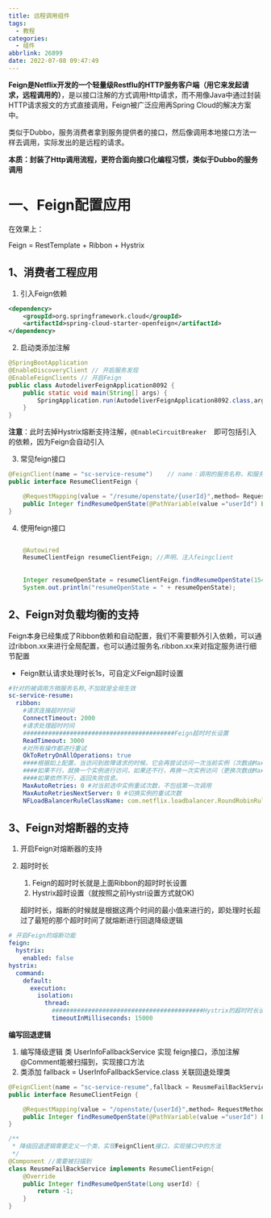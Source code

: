 ```yaml
---
title: 远程调用组件
tags:
  - 教程
categories:
  - 组件
abbrlink: 26899
date: 2022-07-08 09:47:49
---
```


**Feign是Netflix开发的一个轻量级Restflu的HTTP服务客户端（用它来发起请求，远程调用的）**，是以接口注解的方式调用Http请求，而不用像Java中通过封装HTTP请求报文的方式直接调用，Feign被广泛应用再Spring Cloud的解决方案中。

类似于Dubbo，服务消费者拿到服务提供者的接口，然后像调用本地接口方法一样去调用，实际发出的是远程的请求。

<!--more-->

**本质：封装了Http调用流程，更符合面向接口化编程习惯，类似于Dubbo的服务调用**

# 一、Feign配置应用

在效果上：

Feign = RestTemplate + Ribbon +  Hystrix

## 1、消费者工程应用

1. 引入Feign依赖

```xml
<dependency>
	<groupId>org.springframework.cloud</groupId>
    <artifactId>spring-cloud-starter-openfeign</artifactId>
</dependency>
```

2. 启动类添加注解

```java
@SpringBootApplication
@EnableDiscoveryClient // 开启服务发现
@EnableFeignClients // 开启Feign
public class AutodeliverFeignApplication8092 {
	public static void main(String[] args) {
		SpringApplication.run(AutodeliverFeignApplication8092.class,args);
	}
}
```

**注意**：此时去掉Hystrix熔断支持注解，`@EnableCircuitBreaker  `即可包括引⼊的依赖，因为Feign会⾃动引⼊ 

3. 常见feign接口

```java
@FeignClient(name = "sc-service-resume")	// name：调⽤的服务名称，和服务提供者yml⽂件中spring.application.name保持⼀致
public interface ResumeClientFeign {

    @RequestMapping(value = "/resume/openstate/{userId}",method= RequestMethod.GET)
    public Integer findResumeOpenState(@PathVariable(value ="userId") Long userId);
}
```

4. 使用feign接口

```java

    @Autowired
    ResumeClientFeign resumeClientFeign; //声明、注入feingclient
    
    
    Integer resumeOpenState = resumeClientFeign.findResumeOpenState(15451321L);  //方法里直接使用
    System.out.println("resumeOpenState = " + resumeOpenState);

```

## 2、Feign对负载均衡的支持

Feign本身已经集成了Ribbon依赖和自动配置，我们不需要额外引入依赖，可以通过ribbon.xx来进行全局配置，也可以通过服务名.ribbon.xx来对指定服务进行细节配置

* Feign默认请求处理时长1s，可自定义Feign超时设置

```yaml
#针对的被调用方微服务名称,不加就是全局生效
sc-service-resume:
  ribbon:
    #请求连接超时时间
    ConnectTimeout: 2000
    #请求处理超时时间
    ##########################################Feign超时时长设置
    ReadTimeout: 3000
    #对所有操作都进行重试
    OkToRetryOnAllOperations: true
    ####根据如上配置，当访问到故障请求的时候，它会再尝试访问一次当前实例（次数由MaxAutoRetries配置），
    ####如果不行，就换一个实例进行访问，如果还不行，再换一次实例访问（更换次数由MaxAutoRetriesNextServer配置），
    ####如果依然不行，返回失败信息。
    MaxAutoRetries: 0 #对当前选中实例重试次数，不包括第一次调用
    MaxAutoRetriesNextServer: 0 #切换实例的重试次数
    NFLoadBalancerRuleClassName: com.netflix.loadbalancer.RoundRobinRule #负载策略调整
```

## 3、Feign对熔断器的支持

1. 开启Feign对熔断器的支持

2. 超时时长

   1. Feign的超时时长就是上面Ribbon的超时时长设置
   2. Hystrix超时设置（就按照之前Hystri设置方式就OK)

   超时时长，熔断的时候就是根据这两个时间的最小值来进行的，即处理时长超过了最短的那个超时时间了就熔断进行回退降级逻辑

```yaml
# 开启Feign的熔断功能
feign:
  hystrix:
    enabled: false
hystrix:
  command:
    default:
      execution:
        isolation:
          thread:
            ##########################################Hystrix的超时时长设置
            timeoutInMilliseconds: 15000
```



**编写回退逻辑**

1. 编写降级逻辑 类 UserInfoFallbackService 实现 feign接口，添加注解@Comment能被扫描到，实现接口方法
2. 类添加 fallback = UserInfoFallbackService.class  关联回退处理类

```java
@FeignClient(name = "sc-service-resume",fallback = ReusmeFailBackService.class,path = "/resume")
public interface ResumeClientFeign {

    @RequestMapping(value = "/openstate/{userId}",method= RequestMethod.GET)
    public Integer findResumeOpenState(@PathVariable(value ="userId") Long userId);
}

/**
 * 降级回退逻辑需要定义⼀个类，实现FeignClient接⼝，实现接⼝中的⽅法
 */
@Component //需要被扫描到
class ReusmeFailBackService implements ResumeClientFeign{
    @Override
    public Integer findResumeOpenState(Long userId) {
        return -1;
    }
}
```




